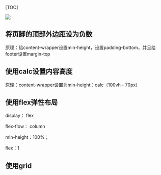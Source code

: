 [TOC]



![](https://cdn.css-tricks.com/wp-content/uploads/2016/05/sticky-footer-1.svg)

## 将页脚的顶部外边距设为负数

原理：给content-wrapper设置min-height，设置padding-bottom，并且给footer设置margin-top

## 使用calc设置内容高度

原理：content-wrapper设置为min-height：calc（100vh - 70px）

## 使用flex弹性布局

display： flex

flex-flow： column

min-height：100%；



flex：1

## 使用grid